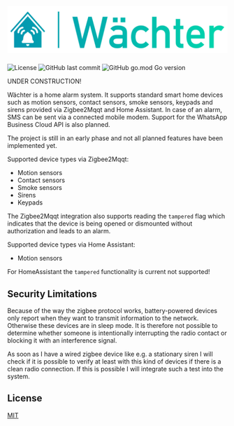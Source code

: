 # ![Wächter](https://raw.githubusercontent.com/mtrossbach/waechter/main/logo.png)

![License](https://img.shields.io/github/license/mtrossbach/waechter) ![GitHub last commit](https://img.shields.io/github/last-commit/mtrossbach/waechter) ![GitHub go.mod Go version](https://img.shields.io/github/go-mod/go-version/mtrossbach/waechter)

UNDER CONSTRUCTION!

Wächter is a home alarm system. It supports standard smart home devices such as motion sensors, contact sensors, smoke sensors, keypads and sirens provided via Zigbee2Mqqt and Home Assistant. In case of an alarm, SMS can be sent via a connected mobile modem. Support for the WhatsApp Business Cloud API is also planned.

The project is still in an early phase and not all planned features have been implemented yet.

Supported device types via Zigbee2Mqqt:
- Motion sensors
- Contact sensors
- Smoke sensors
- Sirens
- Keypads

The Zigbee2Mqqt integration also supports reading the `tampered` flag which indicates that the device is being opened or dismounted without authorization and leads to an alarm.

Supported device types via Home Assistant:
- Motion sensors

For HomeAssistant the `tampered` functionality is current not supported!

## Security Limitations
Because of the way the zigbee protocol works, battery-powered devices only report when they want to transmit information to the network. Otherwise these devices are in sleep mode. It is therefore not possible to determine whether someone is intentionally interrupting the radio contact or blocking it with an interference signal.  

As soon as I have a wired zigbee device like e.g. a stationary siren I will check if it is possible to verify at least with this kind of devices if there is a clean radio connection. If this is possible I will integrate such a test into the system.


## License
[MIT](https://choosealicense.com/licenses/mit/)
